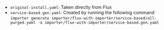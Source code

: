 - `original-install.yaml`: Taken directly from Flux
- `service-based.gen.yaml`: Created by running the following command `importer generate importer/flux-with-importer/service-based/all-purged.yaml -o importer/flux-with-importer/service-based.gen.yaml`
